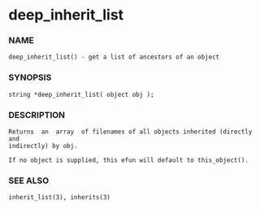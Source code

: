 # deep_inherit_list

### NAME

    deep_inherit_list() - get a list of ancestors of an object

### SYNOPSIS

    string *deep_inherit_list( object obj );

### DESCRIPTION

    Returns  an  array  of filenames of all objects inherited (directly and
    indirectly) by obj.

    If no object is supplied, this efun will default to this_object().

### SEE ALSO

    inherit_list(3), inherits(3)

